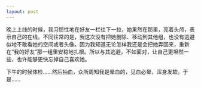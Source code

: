 ```yaml
---
layout: post
---
```

晚上上线的时候，我习惯性地在好友一栏往下一拉，她果然在那里，亮着头颅，表示自己的在线。不同往常的是，我这次没有把她删除、移动到其他组，也没有逃避似地不敢看她的空间或者头像。因为我知道无论怎样我还是会把她弄回来，重新在“我的好友”那一组里安稳地扎根。所以与其逃避，不如面对，让自己更坦然一些，也许能够更快忘掉自己喜欢她。

下午的时候体检……然后抽血，众所周知我是晕血的，见血必晕，浑身发软。于是……